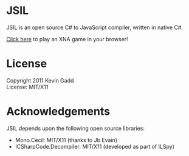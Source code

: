 JSIL
====

JSIL is an open source C# to JavaScript compiler, written in native C#.  

[Click here](http://hildr.luminance.org/Platformer/Platformer.html) to play an XNA game in your browser!

License
=======

Copyright 2011 Kevin Gadd  
License: MIT/X11  

Acknowledgements
========

JSIL depends upon the following open source libraries:

 * Mono.Cecil: MIT/X11 (thanks to Jb Evain)
 * ICSharpCode.Decompiler: MIT/X11 (developed as part of ILSpy)
 